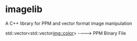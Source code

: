 # imagelib
A C++ library for PPM and vector format image manipulation

std::vector<std::vector<img::color>>   ---->    PPM Binary File
